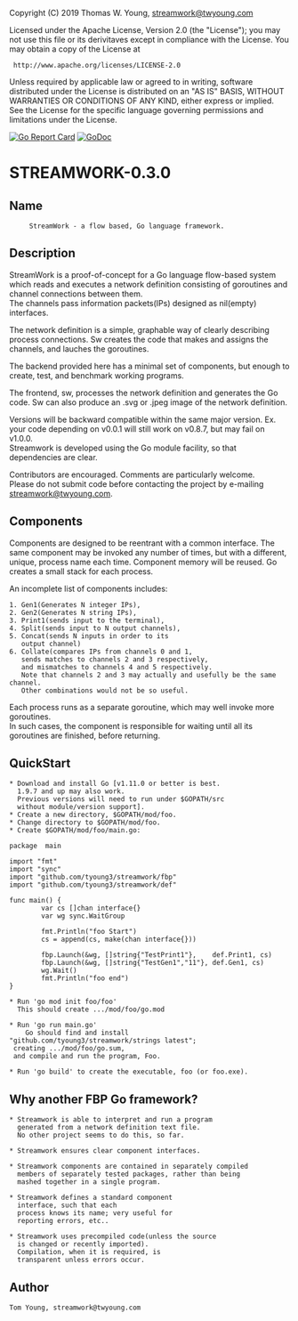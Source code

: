 Copyright (C) 2019 Thomas W. Young, streamwork@twyoung.com 

Licensed under the Apache License, Version 2.0 (the "License");
you may not use this file or its derivitaves except in compliance with the License.
You may obtain a copy of the License at

     http://www.apache.org/licenses/LICENSE-2.0

Unless required by applicable law or agreed to in writing, software
distributed under the License is distributed on an "AS IS" BASIS,
WITHOUT WARRANTIES OR CONDITIONS OF ANY KIND, either express or implied.
See the License for the specific language governing permissions and
limitations under the License.

[![Go Report Card](https://goreportcard.com/badge/tyoung3/streamwork)](https://goreportcard.com/report/tyoung3/streamwork)
[![GoDoc](https://godoc.org/tyoung3/streamwork?status.svg)](https://godoc.org/tyoung3/streamwork)

STREAMWORK-0.3.0 
================

Name
----

         StreamWork - a flow based, Go language framework.
         

Description
-----------

StreamWork is a proof-of-concept for a Go language 
flow-based system which reads and executes a network 
definition consisting of goroutines and channel connections
between them.  
The channels pass information packets(IPs) designed as 
nil(empty) interfaces.     

The network definition is a simple, graphable way of 
clearly describing process connections. Sw creates the code
that makes and assigns the channels, and lauches the goroutines.   

The backend provided here has a minimal set of components, but enough to 
create, test, and benchmark working programs.  

The frontend, sw, processes the network definition and 
generates the Go code.  Sw can also produce an .svg or 
.jpeg image of the network definition.

Versions will be backward compatible within the same major version. 
Ex. your code depending on v0.0.1 will still work on v0.8.7, 
but may fail on v1.0.0.  
Streamwork is developed using the Go module facility, 
so that dependencies are clear.   

Contributors are encouraged.  Comments are particularly welcome.   
Please do not submit code before contacting the project by e-mailing streamwork@twyoung.com.     


Components
----------

Components are designed to be reentrant with a common interface. 
The same component may be invoked any number of times, but 
with a different,
unique, process name each time.   Component memory will be reused. 
Go creates a small stack for each process.  

An incomplete list of components includes:

	1. Gen1(Generates N integer IPs), 
	2. Gen2(Generates N string IPs),
	3. Print1(sends input to the terminal), 
	4. Split(sends input to N output channels),  
	5. Concat(sends N inputs in order to its 
	   output channel)		  			
	6. Collate(compares IPs from channels 0 and 1,  
	   sends matches to channels 2 and 3 respectively, 
	   and mismatches to channels 4 and 5 respectively. 
	   Note that channels 2 and 3 may actually and usefully be the same channel.
	   Other combinations would not be so useful.
	    
Each process runs as a separate goroutine, which may well invoke more goroutines.  
In such cases, the component is responsible for waiting until all its goroutines are
finished, before returning.
 
QuickStart
----------

	* Download and install Go [v1.11.0 or better is best. 
	  1.9.7 and up may also work. 
	  Previous versions will need to run under $GOPATH/src 
	  without module/version support].   	
	* Create a new directory, $GOPATH/mod/foo.  
	* Change directory to $GOPATH/mod/foo.  
	* Create $GOPATH/mod/foo/main.go:
```	
package  main

import "fmt"
import "sync"
import "github.com/tyoung3/streamwork/fbp"
import "github.com/tyoung3/streamwork/def"

func main() {
        var cs []chan interface{}
        var wg sync.WaitGroup
        
        fmt.Println("foo Start")
        cs = append(cs, make(chan interface{}))

        fbp.Launch(&wg, []string{"TestPrint1"},    def.Print1, cs)
        fbp.Launch(&wg, []string{"TestGen1","11"}, def.Gen1, cs)
        wg.Wait()
        fmt.Println("foo end")
}

```
	* Run 'go mod init foo/foo'
	  This should create .../mod/foo/go.mod 

	* Run 'go run main.go'
		Go should find and install 
	"github.com/tyoung3/streamwork/strings latest"; 
	 creating .../mod/foo/go.sum, 
     and compile and run the program, Foo. 

    * Run 'go build' to create the executable, foo (or foo.exe). 
    
Why another FBP Go framework?
---------------------------------

	* Streamwork is able to interpret and run a program
	  generated from a network definition text file. 
	  No other project seems to do this, so far. 
	  
	* Streamwork ensures clear component interfaces.  
	
	* Streamwork components are contained in separately compiled 
	  members of separately tested packages, rather than being 
	  mashed together in a single program.

	* Streamwork defines a standard component 
	  interface, such that each
	  process knows its name; very useful for 
	  reporting errors, etc.. 
	  
	* Streamwork uses precompiled code(unless the source
	  is changed or recently imported).  
	  Compilation, when it is required, is 
	  transparent unless errors occur.
	  
      
Author
------

    Tom Young, streamwork@twyoung.com
